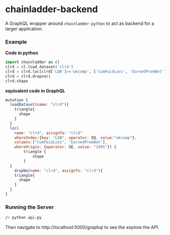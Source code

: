 # chainladder-backend

A GraphQL wrapper around `chainladder-python` to act as backend for a larger application.

### Example
**Code in python**
```python
import chainladder as cl
clrd = cl.load_dataset('clrd')
clrd = clrd.loc[clrd['LOB']=='wkcomp', ['CumPaidLoss', 'EarnedPremNet']][clrd.origin>='1995']
clrd = clrd.dropna()
clrd.shape
```

**equivalent code in GraphQL**
```javascript
mutation {
  loadDataset(name: "clrd"){
    triangle{
      shape
    }
  }
  loc(
    name: "clrd", assignTo: "clrd"
    whereIndex:{key: "LOB", operator: EQ, value:"wkcomp"},
    columns:["CumPaidLoss", "EarnedPremNet"],
    whereOrigin: {operator: GE, value: "1995"}) {
    	triangle {
    		shape
  		}
  }
	dropNa(name: "clrd", assignTo: "clrd"){
    triangle{
      shape
    }
  }
}
```
### Running the Server
```bash
/> python api.py
```
Then navigate to http://localhost:5000/graphql to see the explore the API.
